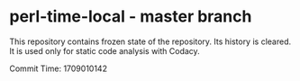 # perl-time-local - master branch

This repository contains frozen state of the repository.
Its history is cleared. It is used only for static code
analysis with Codacy.

Commit Time: 1709010142